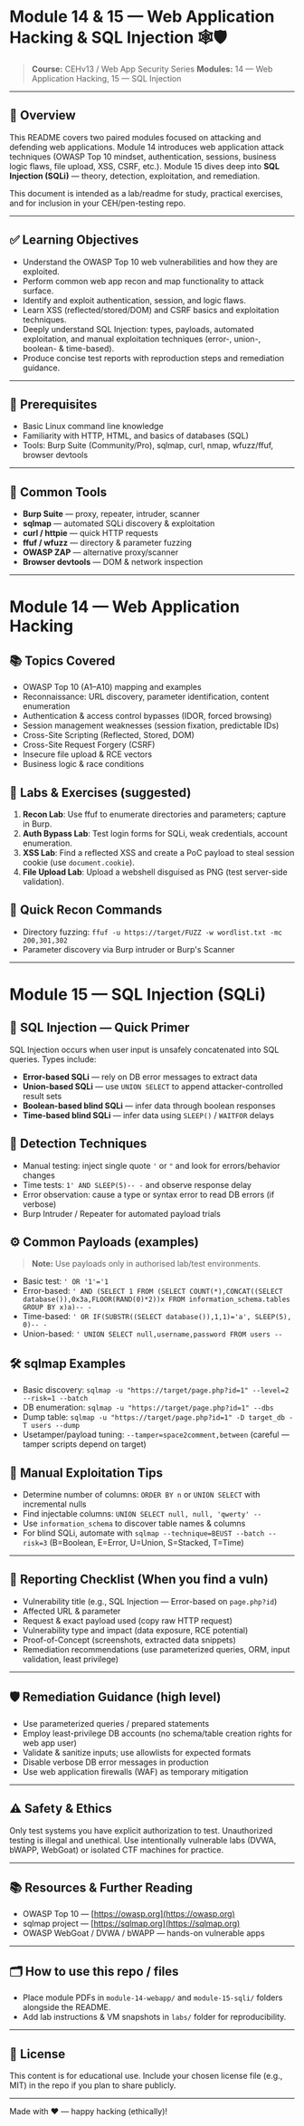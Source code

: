 # Module 14 & 15 — Web Application Hacking & SQL Injection 🕸️🛡️

> **Course:** CEHv13 / Web App Security Series
> **Modules:** 14 — Web Application Hacking, 15 — SQL Injection

---

## 🎯 Overview

This README covers two paired modules focused on attacking and defending web applications. Module 14 introduces web application attack techniques (OWASP Top 10 mindset, authentication, sessions, business logic flaws, file upload, XSS, CSRF, etc.). Module 15 dives deep into **SQL Injection (SQLi)** — theory, detection, exploitation, and remediation.

This document is intended as a lab/readme for study, practical exercises, and for inclusion in your CEH/pen-testing repo.

---

## ✅ Learning Objectives

* Understand the OWASP Top 10 web vulnerabilities and how they are exploited.
* Perform common web app recon and map functionality to attack surface.
* Identify and exploit authentication, session, and logic flaws.
* Learn XSS (reflected/stored/DOM) and CSRF basics and exploitation techniques.
* Deeply understand SQL Injection: types, payloads, automated exploitation, and manual exploitation techniques (error-, union-, boolean- & time-based).
* Produce concise test reports with reproduction steps and remediation guidance.

---

## 🔧 Prerequisites

* Basic Linux command line knowledge
* Familiarity with HTTP, HTML, and basics of databases (SQL)
* Tools: Burp Suite (Community/Pro), sqlmap, curl, nmap, wfuzz/ffuf, browser devtools

---

## 🧰 Common Tools

* **Burp Suite** — proxy, repeater, intruder, scanner
* **sqlmap** — automated SQLi discovery & exploitation
* **curl / httpie** — quick HTTP requests
* **ffuf / wfuzz** — directory & parameter fuzzing
* **OWASP ZAP** — alternative proxy/scanner
* **Browser devtools** — DOM & network inspection

---

# Module 14 — Web Application Hacking

## 📚 Topics Covered

* OWASP Top 10 (A1–A10) mapping and examples
* Reconnaissance: URL discovery, parameter identification, content enumeration
* Authentication & access control bypasses (IDOR, forced browsing)
* Session management weaknesses (session fixation, predictable IDs)
* Cross-Site Scripting (Reflected, Stored, DOM)
* Cross-Site Request Forgery (CSRF)
* Insecure file upload & RCE vectors
* Business logic & race conditions

## 🧪 Labs & Exercises (suggested)

1. **Recon Lab**: Use ffuf to enumerate directories and parameters; capture in Burp.
2. **Auth Bypass Lab**: Test login forms for SQLi, weak credentials, account enumeration.
3. **XSS Lab**: Find a reflected XSS and create a PoC payload to steal session cookie (use `document.cookie`).
4. **File Upload Lab**: Upload a webshell disguised as PNG (test server-side validation).

## 🔎 Quick Recon Commands

* Directory fuzzing: `ffuf -u https://target/FUZZ -w wordlist.txt -mc 200,301,302`
* Parameter discovery via Burp intruder or Burp's Scanner

---

# Module 15 — SQL Injection (SQLi)

## 🧩 SQL Injection — Quick Primer

SQL Injection occurs when user input is unsafely concatenated into SQL queries. Types include:

* **Error-based SQLi** — rely on DB error messages to extract data
* **Union-based SQLi** — use `UNION SELECT` to append attacker-controlled result sets
* **Boolean-based blind SQLi** — infer data through boolean responses
* **Time-based blind SQLi** — infer data using `SLEEP()` / `WAITFOR` delays

## 🔬 Detection Techniques

* Manual testing: inject single quote `'` or `"` and look for errors/behavior changes
* Time tests: `1' AND SLEEP(5)-- -` and observe response delay
* Error observation: cause a type or syntax error to read DB errors (if verbose)
* Burp Intruder / Repeater for automated payload trials

## ⚙️ Common Payloads (examples)

> **Note:** Use payloads only in authorised lab/test environments.

* Basic test: `' OR '1'='1`
* Error-based: `' AND (SELECT 1 FROM (SELECT COUNT(*),CONCAT((SELECT database()),0x3a,FLOOR(RAND(0)*2))x FROM information_schema.tables GROUP BY x)a)-- -`
* Time-based: `' OR IF(SUBSTR((SELECT database()),1,1)='a', SLEEP(5), 0)-- -`
* Union-based: `' UNION SELECT null,username,password FROM users -- `

## 🛠️ sqlmap Examples

* Basic discovery: `sqlmap -u "https://target/page.php?id=1" --level=2 --risk=1 --batch`
* DB enumeration: `sqlmap -u "https://target/page.php?id=1" --dbs`
* Dump table: `sqlmap -u "https://target/page.php?id=1" -D target_db -T users --dump`
* Usetamper/payload tuning: `--tamper=space2comment,between` (careful — tamper scripts depend on target)

## 🧠 Manual Exploitation Tips

* Determine number of columns: `ORDER BY n` or `UNION SELECT` with incremental nulls
* Find injectable columns: `UNION SELECT null, null, 'qwerty' -- `
* Use `information_schema` to discover table names & columns
* For blind SQLi, automate with `sqlmap --technique=BEUST --batch --risk=3` (B=Boolean, E=Error, U=Union, S=Stacked, T=Time)

---

## 📝 Reporting Checklist (When you find a vuln)

* Vulnerability title (e.g., SQL Injection — Error-based on `page.php?id`)
* Affected URL & parameter
* Request & exact payload used (copy raw HTTP request)
* Vulnerability type and impact (data exposure, RCE potential)
* Proof-of-Concept (screenshots, extracted data snippets)
* Remediation recommendations (use parameterized queries, ORM, input validation, least privilege)

---

## 🛡️ Remediation Guidance (high level)

* Use parameterized queries / prepared statements
* Employ least-privilege DB accounts (no schema/table creation rights for web app user)
* Validate & sanitize inputs; use allowlists for expected formats
* Disable verbose DB error messages in production
* Use web application firewalls (WAF) as temporary mitigation

---

## ⚠️ Safety & Ethics

Only test systems you have explicit authorization to test. Unauthorized testing is illegal and unethical. Use intentionally vulnerable labs (DVWA, bWAPP, WebGoat) or isolated CTF machines for practice.

---

## 📚 Resources & Further Reading

* OWASP Top 10 — [https://owasp.org](https://owasp.org)
* sqlmap project — [https://sqlmap.org](https://sqlmap.org)
* OWASP WebGoat / DVWA / bWAPP — hands-on vulnerable apps

---

## 🗂️ How to use this repo / files

* Place module PDFs in `module-14-webapp/` and `module-15-sqli/` folders alongside the README.
* Add lab instructions & VM snapshots in `labs/` folder for reproducibility.

---

## 📝 License

This content is for educational use. Include your chosen license file (e.g., MIT) in the repo if you plan to share publicly.

---

Made with ❤️ — happy hacking (ethically)!

